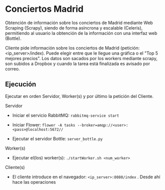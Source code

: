 Conciertos Madrid
=================

Obtención de información sobre los conciertos de Madrid mediante Web Scraping (Scrapy),
siendo de forma asíncrona y escalable (Celeris), permitiendo al usuario la obtención de
la información con una interfaz web (Bottle).

Cliente pide información sobre los conciertos de Madrid (petición: <ip_server>/index).
Puede elegir entre que le llegue una gráfica o el "Top 5 mejores precios".
Los datos son sacados por los workers mediante scrapy, son subidos a Dropbox y cuando la
tarea está finalizada es avisado por correo.

Ejecución
---------
Ejecutar en orden Servidor, Worker(s) y por último la petición del Cliente.

Servidor
* Iniciar el servicio RabbitMQ:
  `rabbitmq-service start`

* Iniciar Flower:
  `flower -A tasks --broker=amqp://<user>:<pass>@localhost:5672//`

* Ejecutar el servidor Bottle:
  `server_bottle.py`

Worker(s)
* Ejecutar el(los) worker(s):
  `./startWorker.sh <num_worker>`

Cliente(s)
* El cliente introduce en el navegador: `<ip_server>:8080/index` . Desde ahí hace las operaciones

